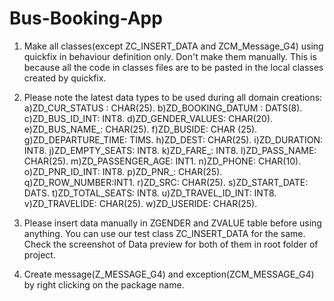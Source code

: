 # Bus-Booking-App

1) Make all classes(except ZC_INSERT_DATA and ZCM_Message_G4) using quickfix in behaviour definition only.
   Don't make them manually. 
   This is because all the code in classes files are to be pasted in the local classes created by quickfix.

2) Please note the latest data types to be used during all domain creations:
	a)ZD_CUR_STATUS : CHAR(25).
	b)ZD_BOOKING_DATUM : DATS(8).
	c)ZD_BUS_ID_INT: INT8.
	d)ZD_GENDER_VALUES: CHAR(20).
	e)ZD_BUS_NAME_: CHAR(25).
	f)ZD_BUSIDE: CHAR (25).
	g)ZD_DEPARTURE_TIME: TIMS.
	h)ZD_DEST: CHAR(25).
	i)ZD_DURATION: INT8.
	j)ZD_EMPTY_SEATS: INT8.
	k)ZD_FARE_: INT8.
	l)ZD_PASS_NAME: CHAR(25).
	m)ZD_PASSENGER_AGE: INT1.
	n)ZD_PHONE: CHAR(10).
	o)ZD_PNR_ID_INT: INT8.
	p)ZD_PNR_: CHAR(25).
	q)ZD_ROW_NUMBER:INT1.
	r)ZD_SRC: CHAR(25).
	s)ZD_START_DATE: DATS.
	t)ZD_TOTAL_SEATS: INT8.
	u)ZD_TRAVEL_ID_INT: INT8.
	v)ZD_TRAVELIDE: CHAR(25).
	w)ZD_USERIDE: CHAR(25).

3) Please insert data manually in ZGENDER and ZVALUE table before using anything. You can use our test class ZC_INSERT_DATA for the same. Check the screenshot of Data preview for both of them in root folder of project.

4) Create message(Z_MESSAGE_G4) and exception(ZCM_MESSAGE_G4) by right clicking on the package name. 
